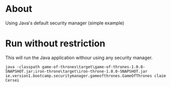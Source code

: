 # About

Using Java's default security manager (simple example)

# Run without restriction

This will run the Java application withour using any security manager.

```
java -classpath game-of-thrones\target\game-of-thrones-1.0.0-SNAPSHOT.jar;iron-throne\target\iron-throne-1.0.0-SNAPSHOT.jar ie.version1.bootcamp.securitymanager.gameofthrones.GameOfThrones claim Cersei
```